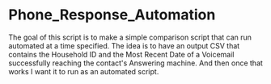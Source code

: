 # Phone_Response_Automation
The goal of this script is to make a simple comparison script that can run automated at a time specified. The idea is to have an output CSV that contains the Household ID and the Most Recent Date of a Voicemail successfully reaching the contact's Answering machine. And then once that works I want it to run as an automated script.
